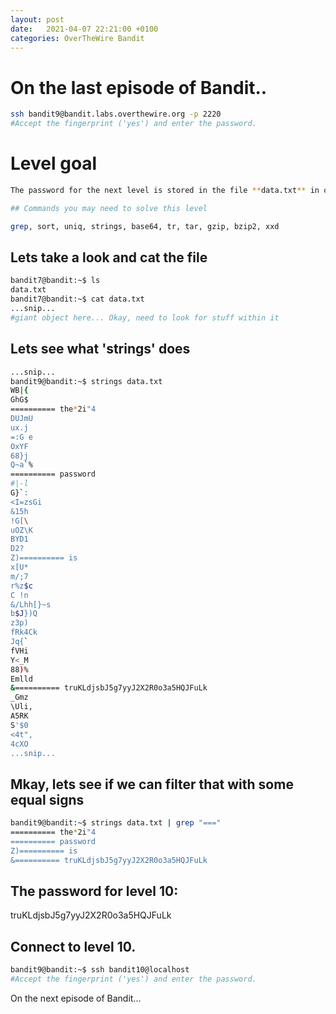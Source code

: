```yaml
---
layout: post
date:   2021-04-07 22:21:00 +0100
categories: OverTheWire Bandit
---
```

#  On the last episode of Bandit..

```bash
ssh bandit9@bandit.labs.overthewire.org -p 2220
#Accept the fingerprint ('yes') and enter the password.
```

# Level goal
```bash
The password for the next level is stored in the file **data.txt** in one of the few human-readable strings, preceded by several ‘=’ characters.

## Commands you may need to solve this level

grep, sort, uniq, strings, base64, tr, tar, gzip, bzip2, xxd
```

## Lets take a look and cat the file
```bash
bandit7@bandit:~$ ls
data.txt
bandit7@bandit:~$ cat data.txt
...snip...
#giant object here... Okay, need to look for stuff within it
```

## Lets see what 'strings' does

```bash
...snip...
bandit9@bandit:~$ strings data.txt
WB|{
GhG$
========== the*2i"4
DUJmU
ux.j
=:G e
OxYF
68}j
Q~a`%
========== password
#|-l
G}`:
<I=zsGi
&15h
!G[\
uOZ\K
BYD1
D2?
Z)========== is
x[U*
m/;7
r%z$c
C !n
&/Lhh[}~s
b$J})Q
z3p)
fRk4Ck
Jq{`
fVHi
Y<_M
88)%
Emlld
&========== truKLdjsbJ5g7yyJ2X2R0o3a5HQJFuLk
_Gmz
\Uli,
A5RK
S'$0
<4t",
4cXO
...snip...
```

## Mkay, lets see if we can filter that with some equal signs

```bash
bandit9@bandit:~$ strings data.txt | grep "==="
========== the*2i"4
========== password
Z)========== is
&========== truKLdjsbJ5g7yyJ2X2R0o3a5HQJFuLk
```

## The password for level 10:

truKLdjsbJ5g7yyJ2X2R0o3a5HQJFuLk


## Connect to level 10.
```bash
bandit9@bandit:~$ ssh bandit10@localhost
#Accept the fingerprint ('yes') and enter the password.
```

On the next episode of Bandit...
